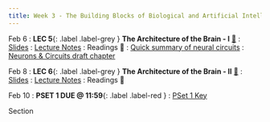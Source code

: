 ```yaml
---
title: Week 3 - The Building Blocks of Biological and Artificial Intelligence (Cont'd)
---
```


Feb 6
: **LEC 5**{: .label .label-grey } **The Architecture of the Brain - I** [🎥](https://harvard.hosted.panopto.com/Panopto/Pages/Viewer.aspx?id=4e4d84b8-7de0-40db-ac2c-afa101061685)
     : [Slides](https://canvas.harvard.edu/files/16842898/download?download_frd=1)
: [Lecture Notes](https://canvas.harvard.edu/files/17075095/download?download_frd=1)
: Readings 📖
: [Quick summary of neural circuits](https://canvas.harvard.edu/files/16842947/download?download_frd=1)
: [Neurons & Circuits draft chapter](https://www.cs.utexas.edu/~dana/Ch3.pdf)

Feb 8
:  **LEC 6**{: .label .label-grey } **The Architecture of the Brain - II** [🎥](https://harvard.hosted.panopto.com/Panopto/Pages/Viewer.aspx?id=50d19c07-d140-4ed7-9d3e-afa1010616e5)
     : [Slides](https://canvas.harvard.edu/files/16864004/download?download_frd=1)
: [Lecture Notes](https://canvas.harvard.edu/files/17075490/download?download_frd=1)
: Readings 📖

<!--
: *Blog Post - A Beginner Introduction to Neural Networks*
: *Using Neural Nets to Recognize Handwritten Digits*
-->

Feb 10
:  **PSET 1 DUE @ 11:59**{: .label .label-red } 
    : [PSet 1 Key](https://canvas.harvard.edu/files/16980342/download?download_frd=1)

Section
